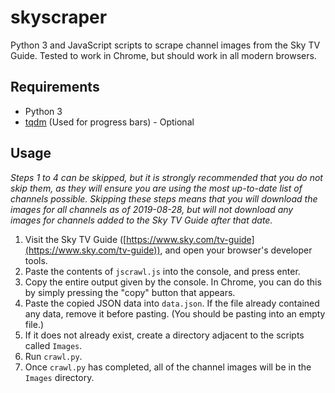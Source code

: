 # skyscraper
Python 3 and JavaScript scripts to scrape channel images from the Sky TV Guide. Tested to work in Chrome, but should work in all modern browsers.

## Requirements
- Python 3
- [tqdm](https://github.com/tqdm/tqdm) (Used for progress bars) - Optional

## Usage
*Steps 1 to 4 can be skipped, but it is strongly recommended that you do not skip them, as they will ensure you are using the most up-to-date list of channels possible. Skipping these steps means that you will download the images for all channels as of 2019-08-28, but will not download any images for channels added to the Sky TV Guide after that date.*

1. Visit the Sky TV Guide ([https://www.sky.com/tv-guide](https://www.sky.com/tv-guide)), and open your browser's developer tools.
2. Paste the contents of `jscrawl.js` into the console, and press enter.
3. Copy the entire output given by the console. In Chrome, you can do this by simply pressing the "copy" button that appears.
4. Paste the copied JSON data into `data.json`. If the file already contained any data, remove it before pasting. (You should be pasting into an empty file.)
5. If it does not already exist, create a directory adjacent to the scripts called `Images`.
6. Run `crawl.py`.
7. Once `crawl.py` has completed, all of the channel images will be in the `Images` directory.

